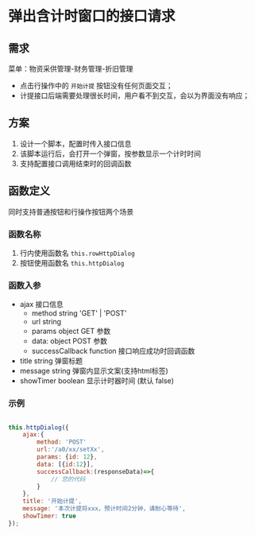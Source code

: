 # 弹出含计时窗口的接口请求

## 需求

菜单：物资采供管理-财务管理-折旧管理

- 点击行操作中的 `开始计提` 按钮没有任何页面交互；
- 计提接口后端需要处理很长时间，用户看不到交互，会以为界面没有响应；

## 方案

1. 设计一个脚本，配置时传入接口信息
1. 该脚本运行后，会打开一个弹窗，按参数显示一个计时时间
1. 支持配置接口调用结束时的回调函数

## 函数定义

同时支持普通按钮和行操作按钮两个场景

### 函数名称

1. 行内使用函数名 `this.rowHttpDialog`
1. 按钮使用函数名 `this.httpDialog`

### 函数入参

- ajax 接口信息
    - method string 'GET' | 'POST'
    - url string
    - params object GET 参数
    - data: object  POST 参数
    - successCallback function 接口响应成功时回调函数
- title string 弹窗标题
- message string 弹窗内显示文案(支持html标签)
- showTimer boolean 显示计时器时间 (默认 false)



### 示例

```javascript

this.httpDialog({
    ajax:{
        method: 'POST'
        url:'/a0/xx/setXx',
        params: {id: 12},
        data: [{id:12}],
        successCallback:(responseData)=>{
            // 您的代码
        }
    },
    title: '开始计提',
    message: '本次计提将xxx，预计时间2分钟，请耐心等待',
    showTimer: true
});

```